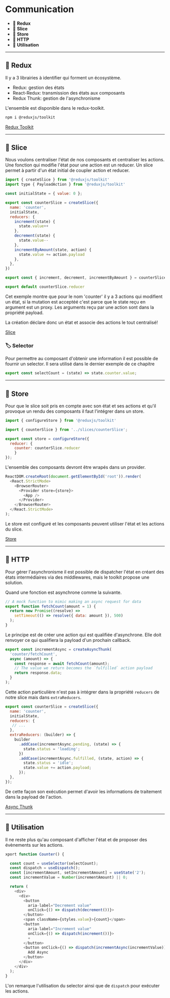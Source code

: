 # Communication

*  🔖 **Redux**
*  🔖 **Slice**
*  🔖 **Store**
*  🔖 **HTTP**
*  🔖 **Utilisation**

___

## 📑 Redux

Il y a 3 librairies à identifier qui forment un écosystème.

* Redux: gestion des états
* React-Redux: transmission des états aux composants
* Redux Thunk: gestion de l'asynchronisme

L'ensemble est disponible dans le redux-toolkit.

```bash
npm i @reduxjs/toolkit
```

[Redux Toolkit](https://redux-toolkit.js.org/)

___

## 📑 Slice

Nous voulons centraliser l'état de nos composants et centraliser les actions. Une fonction qui modifie l'état pour une action est un reducer. Un slice permet à partir d'un état initial de coupler action et reducer.

```js
import { createSlice } from '@reduxjs/toolkit'
import type { PayloadAction } from '@reduxjs/toolkit'

const initialState = { value: 0 };

export const counterSlice = createSlice({
  name: 'counter',
  initialState,
  reducers: {
    increment(state) {
      state.value++
    },
    decrement(state) {
      state.value--
    },
    incrementByAmount(state, action) {
      state.value += action.payload
    },
  },
})

export const { increment, decrement, incrementByAmount } = counterSlice.actions

export default counterSlice.reducer
```

Cet exemple montre que pour le nom 'counter' il y a 3 actions qui modifient un état, si la mutation est acceptéé c'est parce que le state reçu en argument est un proxy. Les arguments reçu par une action sont dans la propriété payload.

La création déclare donc un état et associe des actions le tout centralisé!

[Slice](https://redux-toolkit.js.org/api/createSlice)

### 🏷️ **Selector**

Pour permettre au composant d'obtenir une information il est possible de fournir un selector. Il sera utilisé dans le dernier exemple de ce chapitre

```js
export const selectCount = (state) => state.counter.value;
```

___

## 📑 Store

Pour que le slice soit pris en compte avec son état et ses actions et qu'il provoque un rendu des composants il faut l'intégrer dans un store.

```js
import { configureStore } from '@reduxjs/toolkit'

import { counterSlice } from '../slices/counterSlice';

export const store = configureStore({
  reducer: {
    counter: counterSlice.reducer
    }
});
```

L'ensemble des composants devront être wrapés dans un provider.

```js
ReactDOM.createRoot(document.getElementById('root')).render(
  <React.StrictMode>
    <BrowserRouter>
      <Provider store={store}>
        <App />
      </Provider>
    </BrowserRouter>
  </React.StrictMode>
);
```

Le store est configuré et les composants peuvent utiliser l'état et les actions du slice.

[Store](https://redux-toolkit.js.org/api/configureStore#usage)

___

## 📑 HTTP

Pour gérer l'asynchronisme il est possible de dispatcher l'état en créant des états intermédiaires via des middlewares, mais le toolkit propose une solution.

Quand une fonction est asynchrone comme la suivante.

```js
// A mock function to mimic making an async request for data
export function fetchCount(amount = 1) {
  return new Promise((resolve) =>
    setTimeout(() => resolve({ data: amount }), 500)
  );
}
```

Le principe est de créer une action qui est qualifiée d'asynchrone. Elle doit renvoyer ce qui qualifiera la payload d'un prochain callback.

```js
export const incrementAsync = createAsyncThunk(
  'counter/fetchCount',
  async (amount) => {
    const response = await fetchCount(amount);
    // The value we return becomes the `fulfilled` action payload
    return response.data;
  }
);
```

Cette action particulière n'est pas à intégrer dans la propriété `reducers` de notre slice mais dans `extraReducers`.

```js
export const counterSlice = createSlice({
  name: 'counter',
  initialState,
  reducers: {
   // ...
  },
  extraReducers: (builder) => {
    builder
      .addCase(incrementAsync.pending, (state) => {
        state.status = 'loading';
      })
      .addCase(incrementAsync.fulfilled, (state, action) => {
        state.status = 'idle';
        state.value += action.payload;
      });
  },
});
```

De cette façon son exécution permet d'avoir les informations de traitement dans la payload de l'action.

[Async Thunk](https://redux-toolkit.js.org/api/createAsyncThunk)

___

## 📑 Utilisation

Il ne reste plus qu'au composant d'afficher l'état et de proposer des évènements sur les actions.

```js
xport function Counter() {

  const count = useSelector(selectCount);
  const dispatch = useDispatch();
  const [incrementAmount, setIncrementAmount] = useState('2');
  const incrementValue = Number(incrementAmount) || 0;

  return (
    <div>
      <div>
        <button
          aria-label="Decrement value"
          onClick={() => dispatch(decrement())}>
        </button>
        <span className={styles.value}>{count}</span>
        <button
          aria-label="Increment value"
          onClick={() => dispatch(increment())}>
          +
        </button>
        <button onClick={() => dispatch(incrementAsync(incrementValue))}>
          Add Async
        </button>
      </div>
    </div>
  );
}

```

L'on remarque l'utilisation du selector ainsi que de `dispatch` pour exécuter les actions.